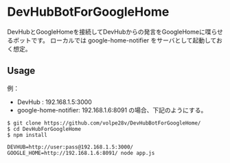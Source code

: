 DevHubBotForGoogleHome
==========

DevHubとGoogleHomeを接続してDevHubからの発言をGoogleHomeに喋らせるボットです。
ローカルでは google-home-notifier をサーバとして起動しておく想定。

Usage
----

例：
 * DevHub : 192.168.1.5:3000
 * google-home-notifier: 192.168.1.6:8091
の場合、下記のようにする。

```
$ git clone https://github.com/volpe28v/DevHubBotForGoogleHome/
$ cd DevHubForGoogleHome
$ npm install
```

```
DEVHUB=http://user:pass@192.168.1.5:3000/ GOOGLE_HOME=http://192.168.1.6:8091/ node app.js
```
